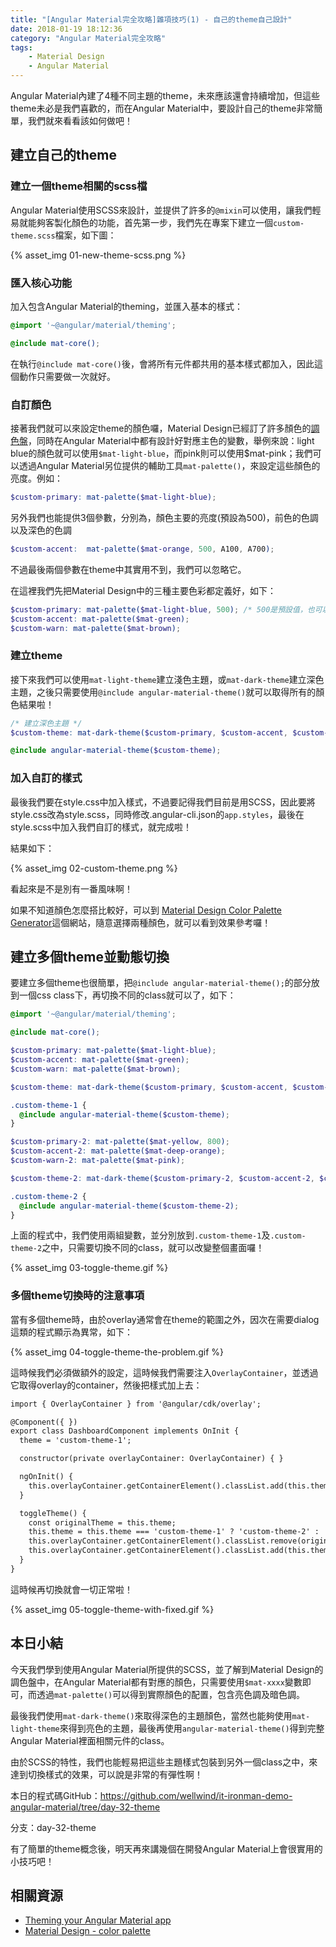 ```yaml
---
title: "[Angular Material完全攻略]雜項技巧(1) - 自己的theme自己設計"
date: 2018-01-19 18:12:36
category: "Angular Material完全攻略"
tags:
	- Material Design
	- Angular Material
---
```


Angular Material內建了4種不同主題的theme，未來應該還會持續增加，但這些theme未必是我們喜歡的，而在Angular Material中，要設計自己的theme非常簡單，我們就來看看該如何做吧！

<!-- more -->

## 建立自己的theme

### 建立一個theme相關的scss檔

Angular Material使用SCSS來設計，並提供了許多的`@mixin`可以使用，讓我們輕易就能夠客製化顏色的功能，首先第一步，我們先在專案下建立一個`custom-theme.scss`檔案，如下圖：

{% asset_img 01-new-theme-scss.png %}

### 匯入核心功能

加入包含Angular Material的theming，並匯入基本的樣式：

```scss
@import '~@angular/material/theming';

@include mat-core();
```

在執行`@include mat-core()`後，會將所有元件都共用的基本樣式都加入，因此這個動作只需要做一次就好。

### 自訂顏色

接著我們就可以來設定theme的顏色囉，Material Design已經訂了許多顏色的[調色盤](https://material.io/guidelines/style/color.html#color-color-palette)，同時在Angular Material中都有設計好對應主色的變數，舉例來說：light blue的顏色就可以使用`$mat-light-blue`，而pink則可以使用$mat-pink；我們可以透過Angular Material另位提供的輔助工具`mat-palette()`，來設定這些顏色的亮度。例如：

```scss
$custom-primary: mat-palette($mat-light-blue);
```

另外我們也能提供3個參數，分別為，顏色主要的亮度(預設為500)，前色的色調以及深色的色調

```scss
$custom-accent:  mat-palette($mat-orange, 500, A100, A700);
```

不過最後兩個參數在theme中其實用不到，我們可以忽略它。

在這裡我們先把Material Design中的三種主要色彩都定義好，如下：

```scss
$custom-primary: mat-palette($mat-light-blue, 500); /* 500是預設值，也可以忽略 */
$custom-accent: mat-palette($mat-green);
$custom-warn: mat-palette($mat-brown);
```

### 建立theme

接下來我們可以使用`mat-light-theme`建立淺色主題，或`mat-dark-theme`建立深色主題，之後只需要使用`@include angular-material-theme()`就可以取得所有的顏色結果啦！

```scss
/* 建立深色主題 */
$custom-theme: mat-dark-theme($custom-primary, $custom-accent, $custom-warn);

@include angular-material-theme($custom-theme);
```

### 加入自訂的樣式

最後我們要在style.css中加入樣式，不過要記得我們目前是用SCSS，因此要將style.css改為style.scss，同時修改.angular-cli.json的`app.styles`，最後在style.scss中加入我們自訂的樣式，就完成啦！

結果如下：

{% asset_img 02-custom-theme.png %}

看起來是不是別有一番風味啊！

如果不知道顏色怎麼搭比較好，可以到 [Material Design Color Palette Generator](https://www.materialpalette.com)這個網站，隨意選擇兩種顏色，就可以看到效果參考囉！

## 建立多個theme並動態切換

要建立多個theme也很簡單，把`@include angular-material-theme();`的部分放到一個css class下，再切換不同的class就可以了，如下：

```scss
@import '~@angular/material/theming';

@include mat-core();

$custom-primary: mat-palette($mat-light-blue);
$custom-accent: mat-palette($mat-green);
$custom-warn: mat-palette($mat-brown);

$custom-theme: mat-dark-theme($custom-primary, $custom-accent, $custom-warn);

.custom-theme-1 {
  @include angular-material-theme($custom-theme);
}

$custom-primary-2: mat-palette($mat-yellow, 800);
$custom-accent-2: mat-palette($mat-deep-orange);
$custom-warn-2: mat-palette($mat-pink);

$custom-theme-2: mat-dark-theme($custom-primary-2, $custom-accent-2, $custom-warn-2);

.custom-theme-2 {
  @include angular-material-theme($custom-theme-2);
}
```

上面的程式中，我們使用兩組變數，並分別放到`.custom-theme-1`及`.custom-theme-2`之中，只需要切換不同的class，就可以改變整個畫面囉！

{% asset_img 03-toggle-theme.gif %}

### 多個theme切換時的注意事項

當有多個theme時，由於overlay通常會在theme的範圍之外，因次在需要dialog這類的程式顯示為異常，如下：

{% asset_img 04-toggle-theme-the-problem.gif %}

這時候我們必須做額外的設定，這時候我們需要注入`OverlayContainer`，並透過它取得overlay的container，然後把樣式加上去：

```html
import { OverlayContainer } from '@angular/cdk/overlay';

@Component({ })
export class DashboardComponent implements OnInit {
  theme = 'custom-theme-1';

  constructor(private overlayContainer: OverlayContainer) { }

  ngOnInit() {
    this.overlayContainer.getContainerElement().classList.add(this.theme);
  }

  toggleTheme() {
    const originalTheme = this.theme;
    this.theme = this.theme === 'custom-theme-1' ? 'custom-theme-2' : 'custom-theme-1';
    this.overlayContainer.getContainerElement().classList.remove(originalTheme);
    this.overlayContainer.getContainerElement().classList.add(this.theme);
  }
}
```

這時候再切換就會一切正常啦！

{% asset_img 05-toggle-theme-with-fixed.gif %}

## 本日小結

今天我們學到使用Angular Material所提供的SCSS，並了解到Material Design的調色盤中，在Angular Material都有對應的顏色，只需要使用`$mat-xxxx`變數即可，而透過`mat-palette()`可以得到實際顏色的配置，包含亮色調及暗色調。

最後我們使用`mat-dark-theme()`來取得深色的主題顏色，當然也能夠使用`mat-light-theme`來得到亮色的主題，最後再使用`angular-material-theme()`得到完整Angular Material裡面相關元件的class。

由於SCSS的特性，我們也能輕易把這些主題樣式包裝到另外一個class之中，來達到切換樣式的效果，可以說是非常的有彈性啊！

本日的程式碼GitHub：https://github.com/wellwind/it-ironman-demo-angular-material/tree/day-32-theme

分支：day-32-theme

有了簡單的theme概念後，明天再來講幾個在開發Angular Material上會很實用的小技巧吧！

## 相關資源

-   [Theming your Angular Material app](https://material.angular.io/guide/theming)
-   [Material Design - color palette](https://material.io/guidelines/style/color.html#color-color-palette)
